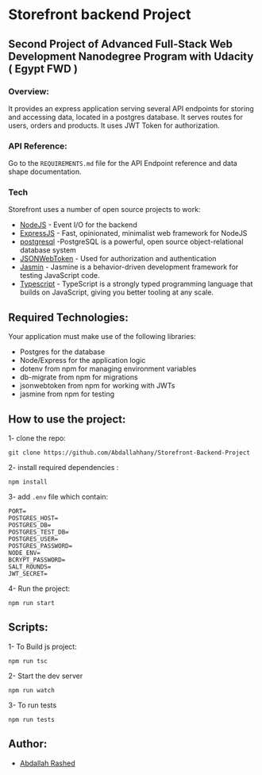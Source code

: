 # Storefront backend Project

## Second Project of Advanced Full-Stack Web Development Nanodegree Program with Udacity ( Egypt FWD )

### Overview:

It provides an express application serving several API endpoints for storing and accessing data, located in a postgres
database. It serves routes for users, orders and products. It uses JWT Token for authorization.

### API Reference:

Go to the `REQUIREMENTS.md` file for the API Endpoint reference and data shape documentation.

### Tech

Storefront uses a number of open source projects to work:

* [NodeJS](https://nodejs.org/en/) - Event I/O for the backend
* [ExpressJS](https://expressjs.com) - Fast, opinionated, minimalist web framework for NodeJS
* [postgresql](https://www.postgresql.org/) -PostgreSQL is a powerful, open source object-relational database system
* [JSONWebToken](https://jwt.io) - Used for authorization and authentication
* [Jasmin](https://jasmine.github.io/) - Jasmine is a behavior-driven development framework for testing JavaScript code.
* [Typescript](https://www.typescriptlang.org/) - TypeScript is a strongly typed programming language that builds on
  JavaScript, giving you better tooling at any scale.

## Required Technologies:

Your application must make use of the following libraries:

- Postgres for the database
- Node/Express for the application logic
- dotenv from npm for managing environment variables
- db-migrate from npm for migrations
- jsonwebtoken from npm for working with JWTs
- jasmine from npm for testing

## How to use the project:

1- clone the repo:

```
git clone https://github.com/Abdallahhany/Storefront-Backend-Project
```

2- install required dependencies :

```
npm install
```

3- add `.env` file which contain:

```
PORT=
POSTGRES_HOST=
POSTGRES_DB=
POSTGRES_TEST_DB=
POSTGRES_USER=
POSTGRES_PASSWORD=
NODE_ENV=
BCRYPT_PASSWORD=
SALT_ROUNDS=
JWT_SECRET=
```

4- Run the project:

```
npm run start
```

## Scripts:

1- To Build js project:

```
npm run tsc
```

2- Start the dev server

```
npm run watch
```

3- To run tests

```
npm run tests
```
## Author:
* [Abdallah Rashed](https://github.com/Abdallahhany)
